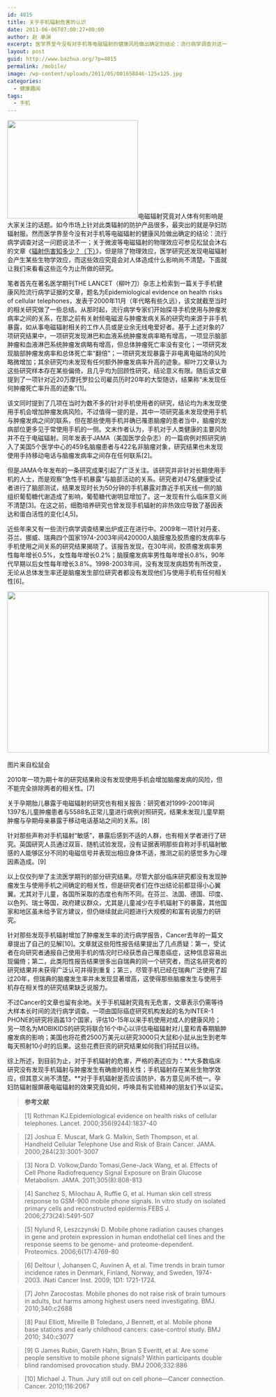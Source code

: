 ```yaml
---
id: 4815
title: 关于手机辐射危害的认识
date: 2011-06-06T07:00:27+00:00
author: 赵 承渊
excerpt: 医学界至今没有对手机等电磁辐射的健康风险做出确定的结论：流行病学调查对这一问题说法不一；医学研究发现电磁辐射会产生某些生物学效应，而这些效应究竟会对人体造成什么影响尚不清楚。下面就让我们来看看这些迄今为止所做的研究。
layout: post
guid: http://www.bazhua.org/?p=4815
permalink: /mobile/
image: /wp-content/uploads/2011/05/001658846-125x125.jpg
categories:
  - 健康趣闻
tags:
  - 手机
---
```

[<img class="alignleft size-medium wp-image-5537" title="001658846" src="/wp-content/uploads/2011/05/001658846-300x225.jpg" alt="" width="300" height="225" srcset="/wp-content/uploads/2011/05/001658846-300x225.jpg 300w, /wp-content/uploads/2011/05/001658846-150x112.jpg 150w, /wp-content/uploads/2011/05/001658846-80x60.jpg 80w, /wp-content/uploads/2011/05/001658846.jpg 450w" sizes="(max-width: 300px) 100vw, 300px" />](/wp-content/uploads/2011/05/001658846.jpg)电磁辐射究竟对人体有何影响是大家关注的话题。如今市场上针对此类辐射的防护产品很多，最突出的就是孕妇防辐射服。然而医学界至今没有对手机等电磁辐射的健康风险做出确定的结论：流行病学调查对这一问题说法不一；关于微波等电磁辐射的物理效应可参见松鼠会沐右的文章《[辐射伤害知多少？（下）](http://songshuhui.net/archives/45959)》，但是除了物理效应，医学研究还发现电磁辐射会产生某些生物学效应，而这些效应究竟会对人体造成什么影响尚不清楚。下面就让我们来看看这些迄今为止所做的研究。

笔者首先在著名医学期刊THE LANCET（柳叶刀）杂志上检索到一篇关于手机健康风险流行病学证据的文章，题名为Epidemiological evidence on health risks of cellular telephones，发表于2000年11月（年代略有些久远），该文就截至当时的相关研究做了一些总结。从那时起，流行病学专家们开始探寻手机使用与肿瘤发病率之间的关系，在那之前有关射频电磁波与肿瘤发病关系的研究均来源于非手机暴露，如从事电磁辐射相关的工作人员或是业余无线电爱好者。基于上述对象的7项研究结果中，一项研究发现淋巴和血液系统肿瘤发病率略有增高，一项显示脑部肿瘤和血液淋巴系统肿瘤发病略有增高，但总体肿瘤死亡率没有变化；一项研究发现脑部肿瘤发病率和总体死亡率“翻倍”；一项研究发现暴露于非电离电磁场的风险略微增加；其余研究均未发现有任何额外肿瘤发病率升高的迹象。柳叶刀文章认为这些研究样本存在某些偏倚，且几乎均为回顾性研究，结论意义有限。随后该文章提到了一项针对近20万摩托罗拉公司雇员历时20年的大型随访，结果称“未发现任何肿瘤死亡率升高的迹象”[1]。

该文同时提到了几项在当时为数不多的针对手机使用者的研究，结论均为未发现使用手机会增加肿瘤发病风险。不过值得一提的是，其中一项研究虽未发现使用手机与肿瘤发病之间的联系，但在那些使用手机并确已罹患脑瘤的患者当中，脑瘤的发病部位更多见于常使用手机的一侧。文末作者认为，手机对于人类健康的主要风险并不在于电磁辐射。同年发表于JAMA（美国医学会杂志）的一篇病例对照研究纳入了美国5个医学中心的459名脑瘤患者与422名非脑瘤对象，研究结果也未发现使用手持移动电话与脑瘤发病率之间存在任何联系[2]。

但是JAMA今年发布的一条研究成果引起了广泛关注。该研究并非针对长期使用手机的人士，而是观察“急性手机暴露”与脑部活动的关系。研究者对47名健康受试者进行了脑部测试，结果发现时长为50分钟的手机暴露对靠近手机天线一侧的脑组织葡萄糖代谢造成了影响，葡萄糖代谢明显增加了。这一发现有什么临床意义尚不清楚[3]。在这之前，细胞培养研究也曾发现手机辐射的非热效应导致了基因表达和蛋白活性的变化[4,5]。

近些年来又有一些流行病学调查结果出炉或正在进行中。2009年一项针对丹麦、芬兰、挪威、瑞典四个国家1974-2003年间420000人脑膜瘤及胶质瘤的发病率与手机使用之间关系的研究结果揭晓了。该报告发现，在30年间，胶质瘤发病率男性每年增长0.5%，女性每年增长0.2%；脑膜瘤发病率男性每年增长0.8%，90年代早期以后女性每年增长3.8%。1998-2003年间，没有发现发病趋势有所改变，无论从总体发生率还是脑瘤发生部位研究者都没有发现他们与使用手机有任何相关性[6]。

<div id="attachment_4816" style="width: 610px" class="wp-caption aligncenter">
  <a href="/wp-content/uploads/2011/05/incidence.jpg"><img class="size-full wp-image-4816" title="incidence" src="/wp-content/uploads/2011/05/incidence.jpg" alt="" width="600" height="369" srcset="/wp-content/uploads/2011/05/incidence.jpg 600w, /wp-content/uploads/2011/05/incidence-150x92.jpg 150w, /wp-content/uploads/2011/05/incidence-300x184.jpg 300w" sizes="(max-width: 600px) 100vw, 600px" /></a>
  
  <p class="wp-caption-text">
    图片来自松鼠会
  </p>
</div>

2010年一项为期十年的研究结果称没有发现使用手机会增加脑瘤发病的风险，但不能完全排除两者的相关性。[7]

关于孕期胎儿暴露于电磁辐射的研究也有相关报告：研究者对1999-2001年间1397名儿童肿瘤患者与5588名正常儿童进行病例对照研究，结果未发现儿童早期肿瘤与孕期母亲暴露于移动电话基站之间的关系。[8]

针对那些声称对手机辐射“敏感”，暴露后感到不适的人群，也有相关学者进行了研究。英国研究人员通过双盲、随机试验发现，没有证据表明那些自称对手机辐射敏感的人能够区分不同的电磁信号并表现出相应身体不适，推测之前的感觉多为心理因素造成。[9]

以上仅仅列举了主流医学期刊的部分研究结果。尽管大部分临床研究都没有发现肿瘤发生与使用手机之间确定的相关性，但是研究者们在作出结论前都显得小心翼翼。尤其对于儿童，各国所采取的态度也有所不同。在芬兰、法国、德国、印度、以色列、瑞士等国，政府建议群众，尤其是儿童减少在手机辐射下的暴露，其他国家和地区虽未给予官方建议，但仍继续就此问题进行大规模的和富有说服力的研究。

针对那些发现手机辐射增加了肿瘤发生率的流行病学报告，Cancer去年的一篇文章提出了自己的见解[10]。文章就这些阳性报告结果提出了几点质疑：第一，受试者在向研究者通报自己使用手机的情况时已经获悉自己罹患癌症，这种信息容易出现偏倚；第二，此类阳性报告结果很多出自瑞典的同一个研究者，而这名研究者的研究结果并未获得广泛认可并得到重复；第三，尽管手机已经在瑞典广泛使用了超过20年，但瑞典的脑瘤发生率并未发现显著增高，这使得那些脑瘤发生与使用手机存在相关性的研究结果缺乏说服力。

不过Cancer的文章也留有余地。关于手机辐射究竟有无危害，文章表示仍需等待大样本长时间的流行病学调查。一项由国际癌症研究机构发起的名为INTER-1 PHONE的研究将涵盖13个国家，评估10-15年以来手机使用对成人的健康风险；另一项名为MOBIKIDS的研究将联合16个中心以评估电磁辐射对儿童和青春期脑肿瘤发病的影响；美国也将花费2500万美元以研究3000只大鼠和小鼠从出生到老年每天照射10小时的后果。这些花费巨资的研究结果如何我们将拭目以待。

综上所述，到目前为止，对于手机辐射的危害，严格的表述应为：**大多数临床研究没有发现手机辐射与肿瘤发生有确凿的相关性；手机辐射存在某些生物学效应，但其意义尚不清楚。**对于手机辐射是否应该防护，各方意见尚不统一。孕妇防辐射服屏蔽电磁辐射的效果究竟如何，呼唤具有实验精神的朋友们予以证实。

> **参考文献**
  
> [1] Rothman KJ.Epidemiological evidence on health risks of cellular telephones. Lancet. 2000;356(9244):1837-40
  
> [2] Joshua E. Muscat, Mark G. Malkin, Seth Thompson, et al. Handheld Cellular Telephone Use and Risk of Brain Cancer. JAMA. 2000;284(23):3001-3007
  
> [3] Nora D. Volkow,Dardo Tomasi,Gene-Jack Wang, et al. Effects of Cell Phone Radiofrequency Signal Exposure on Brain Glucose Metabolism. JAMA. 2011;305(8):808-813
  
> [4] Sanchez S, Milochau A, Ruffie G, et al. Human skin cell stress response to GSM-900 mobile phone signals. In vitro study on isolated primary cells and reconstructed epidermis.FEBS J. 2006;273(24):5491-507
  
> [5] Nylund R, Leszczynski D. Mobile phone radiation causes changes in gene and protein expression in human endothelial cell lines and the response seems to be genome- and proteome-dependent. Proteomics. 2006;6(17):4769-80
  
> [6] Deltour I, Johansen C, Auvinen A, et al. Time trends in brain tumor incidence rates in Denmark, Finland, Norway, and Sweden, 1974-2003. iNati Cancer Inst. 2009; 1D1: 1721-1724.
  
> [7] John Zarocostas. Mobile phones do not raise risk of brain tumours in adults, but harms among highest users need investigating. BMJ. 2010;340:c2688
  
> [8] Paul Elliott, Mireille B Toledano, J Bennett, et al. Mobile phone base stations and early childhood cancers: case-control study. BMJ 2010; 340:c3077
  
> [9] G James Rubin, Gareth Hahn, Brian S Everitt, et al. Are some people sensitive to mobile phone signals? Within participants double blind randomised provocation study. BMJ 2006;332:886
  
> [10] Michael J. Thun. Jury still out on cell phone—Cancer connection. Cancer. 2010;116:2067
